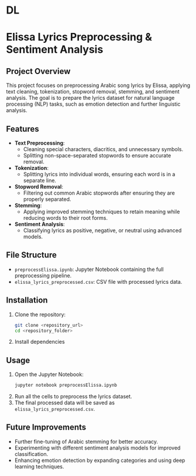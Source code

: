 # DL
# Elissa Lyrics Preprocessing & Sentiment Analysis

## Project Overview
This project focuses on preprocessing Arabic song lyrics by Elissa, applying text cleaning, tokenization, stopword removal, stemming, and sentiment analysis. The goal is to prepare the lyrics dataset for natural language processing (NLP) tasks, such as emotion detection and further linguistic analysis.

## Features
- **Text Preprocessing**:
  - Cleaning special characters, diacritics, and unnecessary symbols.
  - Splitting non-space-separated stopwords to ensure accurate removal.
- **Tokenization**:
  - Splitting lyrics into individual words, ensuring each word is in a separate line.
- **Stopword Removal**:
  - Filtering out common Arabic stopwords after ensuring they are properly separated.
- **Stemming**:
  - Applying improved stemming techniques to retain meaning while reducing words to their root forms.
- **Sentiment Analysis**:
  - Classifying lyrics as positive, negative, or neutral using advanced models.

## File Structure
- `preprocessElissa.ipynb`: Jupyter Notebook containing the full preprocessing pipeline.
- `elissa_lyrics_preprocessed.csv`: CSV file with processed lyrics data.

## Installation
1. Clone the repository:
   ```bash
   git clone <repository_url>
   cd <repository_folder>
   ```
2. Install dependencies

## Usage
1. Open the Jupyter Notebook:
   ```bash
   jupyter notebook preprocessElissa.ipynb
   ```
2. Run all the cells to preprocess the lyrics dataset.
3. The final processed data will be saved as `elissa_lyrics_preprocessed.csv`.

## Future Improvements
- Further fine-tuning of Arabic stemming for better accuracy.
- Experimenting with different sentiment analysis models for improved classification.
- Enhancing emotion detection by expanding categories and using deep learning techniques.


